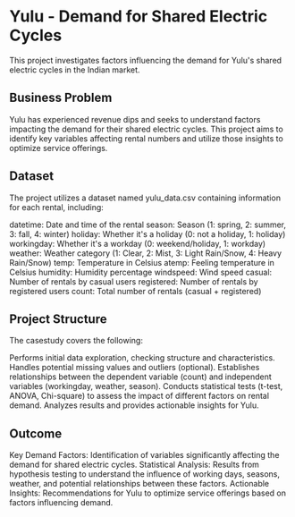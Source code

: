 # Yulu - Demand for Shared Electric Cycles

This project investigates factors influencing the demand for Yulu's shared electric cycles in the Indian market.

## Business Problem
Yulu has experienced revenue dips and seeks to understand factors impacting the demand for their shared electric cycles. This project aims to identify key variables affecting rental numbers and utilize those insights to optimize service offerings.

## Dataset
The project utilizes a dataset named yulu_data.csv containing information for each rental, including:

datetime: Date and time of the rental
season: Season (1: spring, 2: summer, 3: fall, 4: winter)
holiday: Whether it's a holiday (0: not a holiday, 1: holiday)
workingday: Whether it's a workday (0: weekend/holiday, 1: workday)
weather: Weather category (1: Clear, 2: Mist, 3: Light Rain/Snow, 4: Heavy Rain/Snow)
temp: Temperature in Celsius
atemp: Feeling temperature in Celsius
humidity: Humidity percentage
windspeed: Wind speed
casual: Number of rentals by casual users
registered: Number of rentals by registered users
count: Total number of rentals (casual + registered)

## Project Structure
The casestudy covers the following:

Performs initial data exploration, checking structure and characteristics.
Handles potential missing values and outliers (optional).
Establishes relationships between the dependent variable (count) and independent variables (workingday, weather, season).
Conducts statistical tests (t-test, ANOVA, Chi-square) to assess the impact of different factors on rental demand.
Analyzes results and provides actionable insights for Yulu.

## Outcome
Key Demand Factors: Identification of variables significantly affecting the demand for shared electric cycles.
Statistical Analysis: Results from hypothesis testing to understand the influence of working days, seasons, weather, and potential relationships between these factors.
Actionable Insights: Recommendations for Yulu to optimize service offerings based on factors influencing demand.
